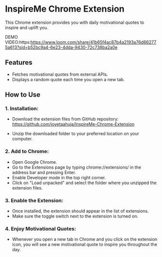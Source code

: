# InspireMe Chrome Extension
This Chrome extension provides you with daily motivational quotes to inspire and uplift you.

DEMO VIDEO:https:https://www.loom.com/share/41b65f4ac87b4a2193a76d662775a613?sid=b52bc9a4-6e23-4dda-9430-72c738ba2a0e

## Features
* Fetches motivational quotes from external APIs.
* Displays a random quote each time you open a new tab.
  
## How to Use
### 1. Installation:
* Download the extension files from GitHub repository: https://github.com/joyetaahuja/InspireMe-Chrome-Extension
  > 
  > 
* Unzip the downloaded folder to your preferred location on your computer.

### 2. Add to Chrome:
* Open Google Chrome.
* Go to the Extensions page by typing chrome://extensions/ in the address bar and pressing Enter.
* Enable Developer mode in the top right corner.
* Click on "Load unpacked" and select the folder where you unzipped the extension files.

### 3. Enable the Extension:
* Once installed, the extension should appear in the list of extensions.
* Make sure the toggle switch next to the extension is turned on.

### 4. Enjoy Motivational Quotes:
* Whenever you open a new tab in Chrome and you click on the extension icon, you will see a new motivational quote to inspire you throughout the day.

